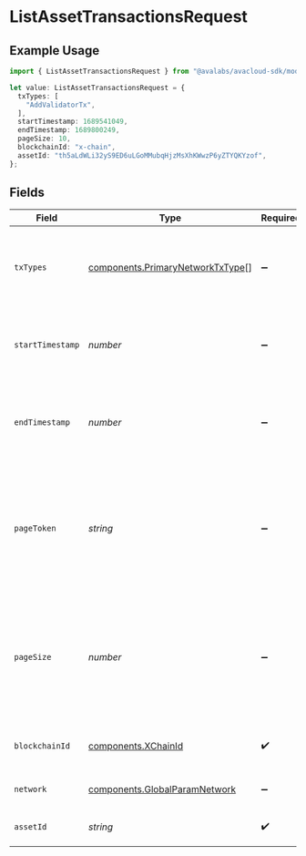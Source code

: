 # ListAssetTransactionsRequest

## Example Usage

```typescript
import { ListAssetTransactionsRequest } from "@avalabs/avacloud-sdk/models/operations";

let value: ListAssetTransactionsRequest = {
  txTypes: [
    "AddValidatorTx",
  ],
  startTimestamp: 1689541049,
  endTimestamp: 1689800249,
  pageSize: 10,
  blockchainId: "x-chain",
  assetId: "th5aLdWLi32yS9ED6uLGoMMubqHjzMsXhKWwzP6yZTYQKYzof",
};
```

## Fields

| Field                                                                                           | Type                                                                                            | Required                                                                                        | Description                                                                                     | Example                                                                                         |
| ----------------------------------------------------------------------------------------------- | ----------------------------------------------------------------------------------------------- | ----------------------------------------------------------------------------------------------- | ----------------------------------------------------------------------------------------------- | ----------------------------------------------------------------------------------------------- |
| `txTypes`                                                                                       | [components.PrimaryNetworkTxType](../../models/components/primarynetworktxtype.md)[]            | :heavy_minus_sign:                                                                              | Query param for filtering items based on transaction types.                                     | [<br/>"AddValidatorTx"<br/>]                                                                    |
| `startTimestamp`                                                                                | *number*                                                                                        | :heavy_minus_sign:                                                                              | Query param for retrieving items after a specific timestamp.                                    | 1689541049                                                                                      |
| `endTimestamp`                                                                                  | *number*                                                                                        | :heavy_minus_sign:                                                                              | Query param for retrieving items before a specific timestamp.                                   | 1689800249                                                                                      |
| `pageToken`                                                                                     | *string*                                                                                        | :heavy_minus_sign:                                                                              | A page token, received from a previous list call. Provide this to retrieve the subsequent page. |                                                                                                 |
| `pageSize`                                                                                      | *number*                                                                                        | :heavy_minus_sign:                                                                              | The maximum number of items to return. The minimum page size is 1. The maximum pageSize is 100. | 10                                                                                              |
| `blockchainId`                                                                                  | [components.XChainId](../../models/components/xchainid.md)                                      | :heavy_check_mark:                                                                              | A primary network blockchain id or alias.                                                       | x-chain                                                                                         |
| `network`                                                                                       | [components.GlobalParamNetwork](../../models/components/globalparamnetwork.md)                  | :heavy_minus_sign:                                                                              | Either mainnet or testnet/fuji.                                                                 | mainnet                                                                                         |
| `assetId`                                                                                       | *string*                                                                                        | :heavy_check_mark:                                                                              | Asset ID for any asset on X-Chain                                                               | th5aLdWLi32yS9ED6uLGoMMubqHjzMsXhKWwzP6yZTYQKYzof                                               |